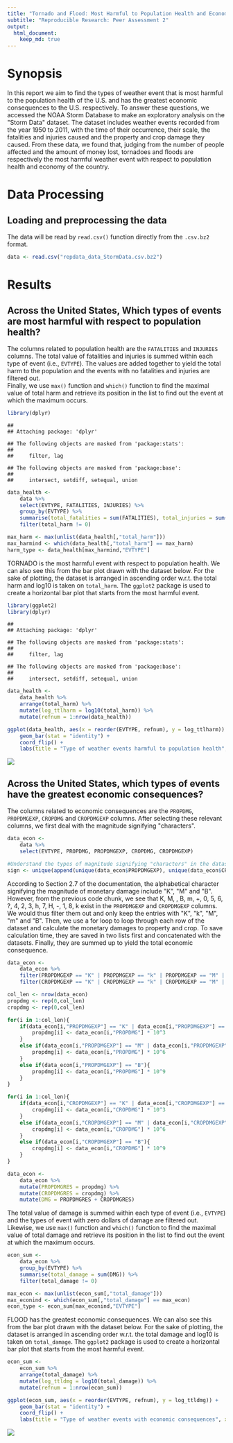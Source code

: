 ```yaml
---
title: "Tornado and Flood: Most Harmful to Population Health and Economy"
subtitle: "Reproducible Research: Peer Assessment 2"
output: 
  html_document:
    keep_md: true
---
```

# Synopsis

In this report we aim to find the types of weather event that is most harmful to the population health of the U.S. and has the greatest economic consequences to the U.S. respectively. To answer these questions, we accessed the NOAA Storm Database to make an exploratory analysis on the "Storm Data" dataset. The dataset includes weather events recorded from the year 1950 to 2011, with the time of their occurrence, their scale, the fatalities and injuries caused and the property and crop damage they caused. From these data, we found that, judging from the number of people affected and the amount of money lost, tornadoes and floods are respectively the most harmful weather event with respect to population health and economy of the country.

# Data Processing

## Loading and preprocessing the data

The data will be read by `read.csv()` function directly from the `.csv.bz2` format.

```r
data <- read.csv("repdata_data_StormData.csv.bz2")
```

# Results

## Across the United States, Which types of events are most harmful with respect to population health?

The columns related to population health are the `FATALITIES` and `INJURIES` columns. The total value of fatalities and injuries is summed within each type of event (i.e., `EVTYPE`). The values are added together to yield the total harm to the population and the events with no fatalities and injuries are filtered out.  
Finally, we use `max()` function and `which()` function to find the maximal value of total harm and retrieve its position in the list to find out the event at which the maximum occurs.


```r
library(dplyr)
```

```
## 
## Attaching package: 'dplyr'
```

```
## The following objects are masked from 'package:stats':
## 
##     filter, lag
```

```
## The following objects are masked from 'package:base':
## 
##     intersect, setdiff, setequal, union
```

```r
data_health <-
    data %>%
    select(EVTYPE, FATALITIES, INJURIES) %>%
    group_by(EVTYPE) %>%
    summarise(total_fatalities = sum(FATALITIES), total_injuries = sum(INJURIES), total_harm = total_fatalities + total_injuries) %>%
    filter(total_harm != 0)

max_harm <- max(unlist(data_health[,"total_harm"]))
max_harmind <- which(data_health[,"total_harm"] == max_harm)
harm_type <- data_health[max_harmind,"EVTYPE"]
```

TORNADO is the most harmful event with respect to population health. We can also see this from the bar plot drawn with the dataset below. For the sake of plotting, the dataset is arranged in ascending order w.r.t. the total harm and log10 is taken on `total_harm`. The `ggplot2` package is used to create a horizontal bar plot that starts from the most harmful event.


```r
library(ggplot2)
library(dplyr)
```

```
## 
## Attaching package: 'dplyr'
```

```
## The following objects are masked from 'package:stats':
## 
##     filter, lag
```

```
## The following objects are masked from 'package:base':
## 
##     intersect, setdiff, setequal, union
```

```r
data_health <-
    data_health %>%
    arrange(total_harm) %>%
    mutate(log_ttlharm = log10(total_harm)) %>%
    mutate(refnum = 1:nrow(data_health))

ggplot(data_health, aes(x = reorder(EVTYPE, refnum), y = log_ttlharm)) +
    geom_bar(stat = "identity") +
    coord_flip() +
    labs(title = "Type of weather events harmful to population health", x = "Type of event", y = "Total harm on population health (# of people) on log scale (base 10)")
```

<img src="RepData2_files/figure-html/harmfig-1.png" style="display: block; margin: auto;" />

## Across the United States, which types of events have the greatest economic consequences?

The columns related to economic consequences are the `PROPDMG`, `PROPDMGEXP`, `CROPDMG` and `CROPDMGEXP` columns. After selecting these relevant columns, we first deal with the magnitude signifying "characters".


```r
data_econ <-
    data %>%
    select(EVTYPE, PROPDMG, PROPDMGEXP, CROPDMG, CROPDMGEXP)

#Understand the types of magnitude signifying "characters" in the dataset.
sign <- unique(append(unique(data_econ$PROPDMGEXP), unique(data_econ$CROPDMGEXP)))
```

According to Section 2.7 of the documentation, the alphabetical character signifying the magnitude of monetary damage include "K", "M" and "B". However, from the previous code chunk, we see that K, M, , B, m, +, 0, 5, 6, ?, 4, 2, 3, h, 7, H, -, 1, 8, k exist in the `PROPDMGEXP` and `CROPDMGEXP` columns. We would thus filter them out and only keep the entries with "K", "k", "M", "m" and "B". Then, we use a for loop to loop through each row of the dataset and calculate the monetary damages to property and crop. To save calculation time, they are saved in two lists first and concatenated with the datasets. Finally, they are summed up to yield the total economic consequence.


```r
data_econ <-
    data_econ %>%
    filter(PROPDMGEXP == "K" | PROPDMGEXP == "k" | PROPDMGEXP == "M" | PROPDMGEXP == "m" | PROPDMGEXP == "B") %>%
    filter(CROPDMGEXP == "K" | CROPDMGEXP == "k" | CROPDMGEXP == "M" | CROPDMGEXP == "m" | CROPDMGEXP == "B")

col_len <- nrow(data_econ)
propdmg <- rep(0,col_len)
cropdmg <- rep(0,col_len)

for(i in 1:col_len){
    if(data_econ[i,"PROPDMGEXP"] == "K" | data_econ[i,"PROPDMGEXP"] == "k"){
        propdmg[i] <- data_econ[i,"PROPDMG"] * 10^3
    }
    else if(data_econ[i,"PROPDMGEXP"] == "M" | data_econ[i,"PROPDMGEXP"] == "m"){
        propdmg[i] <- data_econ[i,"PROPDMG"] * 10^6
    }
    else if(data_econ[i,"PROPDMGEXP"] == "B"){
        propdmg[i] <- data_econ[i,"PROPDMG"] * 10^9
    }
}

for(i in 1:col_len){
    if(data_econ[i,"CROPDMGEXP"] == "K" | data_econ[i,"CROPDMGEXP"] == "k"){
        cropdmg[i] <- data_econ[i,"CROPDMG"] * 10^3
    }
    else if(data_econ[i,"CROPDMGEXP"] == "M" | data_econ[i,"CROPDMGEXP"] == "m"){
        cropdmg[i] <- data_econ[i,"CROPDMG"] * 10^6
    }
    else if(data_econ[i,"CROPDMGEXP"] == "B"){
        cropdmg[i] <- data_econ[i,"CROPDMG"] * 10^9
    }
}

data_econ <-
    data_econ %>%
    mutate(PROPDMGRES = propdmg) %>%
    mutate(CROPDMGRES = cropdmg) %>%
    mutate(DMG = PROPDMGRES + CROPDMGRES)
```

The total value of damage is summed within each type of event (i.e., `EVTYPE`) and the types of event with zero dollars of damage are filtered out. Likewise, we use `max()` function and `which()` function to find the maximal value of total damage and retrieve its position in the list to find out the event at which the maximum occurs.


```r
econ_sum <-
    data_econ %>%
    group_by(EVTYPE) %>%
    summarise(total_damage = sum(DMG)) %>%
    filter(total_damage != 0)

max_econ <- max(unlist(econ_sum[,"total_damage"]))
max_econind <- which(econ_sum[,"total_damage"] == max_econ)
econ_type <- econ_sum[max_econind,"EVTYPE"]
```

FLOOD has the greatest economic consequences. We can also see this from the bar plot drawn with the dataset below. For the sake of plotting, the dataset is arranged in ascending order w.r.t. the total damage and log10 is taken on `total_damage`. The `ggplot2` package is used to create a horizontal bar plot that starts from the most harmful event.


```r
econ_sum <-
    econ_sum %>%
    arrange(total_damage) %>%
    mutate(log_ttldmg = log10(total_damage)) %>%
    mutate(refnum = 1:nrow(econ_sum))

ggplot(econ_sum, aes(x = reorder(EVTYPE, refnum), y = log_ttldmg)) +
    geom_bar(stat = "identity") +
    coord_flip() +
    labs(title = "Type of weather events with economic consequences", x = "Type of event", y = "Total monetary damage (US Dollars) on log scale (base 10)")
```

<img src="RepData2_files/figure-html/econfig-1.png" style="display: block; margin: auto;" />

